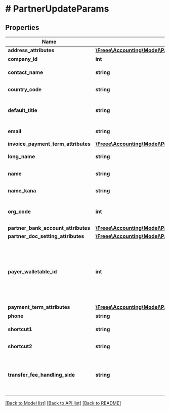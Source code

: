 # # PartnerUpdateParams

## Properties

Name | Type | Description | Notes
------------ | ------------- | ------------- | -------------
**address_attributes** | [**\Freee\Accounting\Model\PartnerCreateParamsAddressAttributes**](PartnerCreateParamsAddressAttributes.md) |  | [optional]
**company_id** | **int** | 事業所ID |
**contact_name** | **string** | 担当者 氏名 (255文字以内) | [optional]
**country_code** | **string** | 地域（JP: 国内、ZZ:国外） | [optional]
**default_title** | **string** | 敬称（御中、様、(空白)の3つから選択） | [optional]
**email** | **string** | 担当者 メールアドレス (255文字以内) | [optional]
**invoice_payment_term_attributes** | [**\Freee\Accounting\Model\PartnerCreateParamsInvoicePaymentTermAttributes**](PartnerCreateParamsInvoicePaymentTermAttributes.md) |  | [optional]
**long_name** | **string** | 正式名称（255文字以内） | [optional]
**name** | **string** | 取引先名 (255文字以内) |
**name_kana** | **string** | カナ名称（255文字以内） | [optional]
**org_code** | **int** | 事業所種別（null: 未設定、1: 法人、2: 個人） | [optional]
**partner_bank_account_attributes** | [**\Freee\Accounting\Model\PartnerCreateParamsPartnerBankAccountAttributes**](PartnerCreateParamsPartnerBankAccountAttributes.md) |  | [optional]
**partner_doc_setting_attributes** | [**\Freee\Accounting\Model\PartnerCreateParamsPartnerDocSettingAttributes**](PartnerCreateParamsPartnerDocSettingAttributes.md) |  | [optional]
**payer_walletable_id** | **int** | 振込元口座ID（一括振込ファイル用）:（walletableのtypeが&#39;bank_account&#39;のidのみ指定できます。また、未設定にする場合は、nullを指定してください。） | [optional]
**payment_term_attributes** | [**\Freee\Accounting\Model\PartnerCreateParamsPaymentTermAttributes**](PartnerCreateParamsPaymentTermAttributes.md) |  | [optional]
**phone** | **string** | 電話番号 | [optional]
**shortcut1** | **string** | ショートカット１ (255文字以内) | [optional]
**shortcut2** | **string** | ショートカット２ (255文字以内) | [optional]
**transfer_fee_handling_side** | **string** | 振込手数料負担（一括振込ファイル用）: (振込元(当方): payer, 振込先(先方): payee) | [optional]

[[Back to Model list]](../../README.md#models) [[Back to API list]](../../README.md#endpoints) [[Back to README]](../../README.md)

